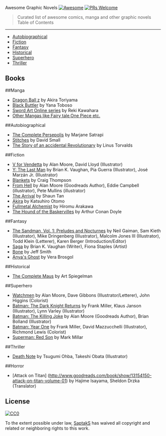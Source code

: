 Awesome Graphic Novels [![Awesome](https://cdn.rawgit.com/sindresorhus/awesome/d7305f38d29fed78fa85652e3a63e154dd8e8829/media/badge.svg)](https://github.com/sindresorhus/awesome) [![PRs Welcome](https://img.shields.io/badge/PRs-welcome-brightgreen.svg?style=flat-square)](http://makeapullrequest.com) 
> Curated list of awesome comics, manga and other graphic novels
Table of Contents
-----------------

* [Autobiographical](#autobiographical)
* [Fiction](#fiction)
* [Fantasy](#fantasy)
* [Historical](#historical)
* [Superhero](#superhero)
* [Thriller](#thriller)

Books
-----
##Manga
* [Dragon Ball z](http://www.luckyred.it/film/dragon%20ball/dragonball_pressbook.pdf) by Akira Toriyama
* [Black Buttler](http://pdfmanga.weebly.com/kuroshitsuji.html) by Yana Toboso
* [Sword Art Online series](https://www.google.co.in/search?client=ubuntu&hs=vF4&channel=fs&q=Sword+Art+Online+2:+Aincrad&stick=H4sIAAAAAAAAAONgFuLSz9U3sCwzNDQ2VwKz81LSTAyStOSyk630k_Lzs_VzMktSixKLKuOLU4syU4utQILFjxgjuQVe_rgnLBUwac3Ja4xeXAQ0CGlwsbnmlWSWVArJcfFJIVmrwSDFw4XE5wEA-sC45pYAAAA&npsic=0&sa=X&ved=0ahUKEwiFkcDSqP_PAhVIu48KHeVUCjwQ-BYIHg&biw=1301&bih=673) by Reki Kawahara
* [Other Mangas like Fairy tale,One Piece etc.](https://mangastream.com/)



##Autobiographical
* [The Complete Persepolis](https://www.goodreads.com/book/show/991197.The_Complete_Persepolis) by Marjane Satrapi
* [Stitches](https://www.goodreads.com/book/show/6407014-stitches) by David Small
* [The Story of an accidental Revolutionary](http://monisha.gdy.club/Just%20for%20Fun%20(LINUX%20TORVALDS)/Just%20for%20Fun:%20The%20Story%20of%20an%20Accidental%20Revolutionary.pdf) by Linus Torvalds

##Fiction
* [V for Vendetta](https://www.goodreads.com/book/show/5805.V_for_Vendetta) by Alan Moore, David Lloyd (Illustrator)
* [Y: The Last Man](https://www.goodreads.com/book/show/156534.Y) by Brian K. Vaughan, Pia Guerra (Illustrator), José Marzán Jr. (Illustrator)
* [Blankets](https://www.goodreads.com/book/show/25179.Blankets) by Craig Thompson
* [From Hell](https://www.goodreads.com/book/show/23529.From_Hell) by Alan Moore (Goodreads Author), Eddie Campbell (illustrator), Pete Mullins (illustrator)
* [The Arrival](https://www.goodreads.com/book/show/920607.The_Arrival) by Shaun Tan
* [Akira](https://www.goodreads.com/book/show/93371.Akira_Vol_1) by Katsuhiro Otomo
* [Fullmetal Alchemist](https://www.goodreads.com/book/show/870.Fullmetal_Alchemist_Vol_1) by Hiromu Arakawa
* [The Hound of the Baskervilles](http://www.planetpublish.com/wp-content/uploads/2011/11/The_Hound_of_the_Baskervilles_T.pdf) by Arthur Conan Doyle 

##Fantasy
* [The Sandman, Vol. 1: Preludes and Nocturnes](https://www.goodreads.com/book/show/23754.The_Sandman_Vol_1) by Neil Gaiman, Sam Kieth (Illustrator), Mike Dringenberg (Illustrator), Malcolm Jones III (Illustrator), Todd Klein (Letterer), Karen Berger (Introduction/Editor)
* [Saga](https://www.goodreads.com/book/show/15704307-saga-volume-1) by Brian K. Vaughan (Writer), Fiona Staples (Artist)
* [Bone](https://www.goodreads.com/book/show/92143.Bone) by Jeff Smith
* [Anya's Ghost](https://www.goodreads.com/book/show/9615347-anya-s-ghost) by Vera Brosgol

##Historical
* [The Complete Maus](https://www.goodreads.com/book/show/15195.The_Complete_Maus) by Art Spiegelman

##Superhero
* [Watchmen](https://www.goodreads.com/book/show/472331.Watchmen) by Alan Moore, Dave Gibbons (Illustrator/Letterer), John Higgins (Colorist)
* [Batman: The Dark Knight Returns](https://www.goodreads.com/book/show/59960.Batman) by Frank Miller, Klaus Janson (Illustrator), Lynn Varley (Illustrator)
* [Batman: The Killing Joke](https://www.goodreads.com/book/show/96358.Batman) by Alan Moore (Goodreads Author), Brian Bolland (Illustrator)
* [Batman: Year One](https://www.goodreads.com/book/show/59980.Batman) by Frank Miller, David Mazzucchelli (Illustrator), Richmond Lewis (Colorist)
* [Superman: Red Son](https://www.goodreads.com/book/show/154798.Superman) by Mark Millar 

##Thriller
* [Death Note](https://www.goodreads.com/book/show/13615.Death_Note_Vol_1) by Tsugumi Ohba, Takeshi Obata (Illustrator)

##Horror
* [Attack on Titan] (http://www.goodreads.com/book/show/13154150-attack-on-titan-volume-01) by Hajime Isayama, Sheldon Drzka (Translator)

## License

[![CC0](http://i.creativecommons.org/p/zero/1.0/88x31.png)](http://creativecommons.org/publicdomain/zero/1.0/)

To the extent possible under law, [SaptakS](http://saptaks.me) has waived all copyright and related or neighboring rights to this work.
